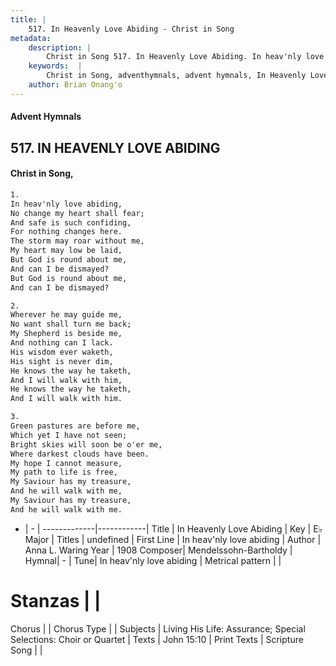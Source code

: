 ```yaml
---
title: |
    517. In Heavenly Love Abiding - Christ in Song
metadata:
    description: |
        Christ in Song 517. In Heavenly Love Abiding. In heav'nly love abiding, No change my heart shall fear; And safe is such confiding, For nothing changes here. The storm may roar without me, My heart may low be laid, But God is round about me, And can I be dismayed? But God is round about me, And can I be dismayed?
    keywords:  |
        Christ in Song, adventhymnals, advent hymnals, In Heavenly Love Abiding, In heav'nly love abiding. 
    author: Brian Onang'o
---
```


#### Advent Hymnals
## 517. IN HEAVENLY LOVE ABIDING
####  Christ in Song,

```txt
1.
In heav'nly love abiding,
No change my heart shall fear;
And safe is such confiding,
For nothing changes here.
The storm may roar without me,
My heart may low be laid,
But God is round about me,
And can I be dismayed?
But God is round about me,
And can I be dismayed?

2.
Wherever he may guide me,
No want shall turn me back;
My Shepherd is beside me,
And nothing can I lack.
His wisdom ever waketh,
His sight is never dim,
He knows the way he taketh,
And I will walk with him,
He knows the way he taketh, 
And I will walk with him.

3.
Green pastures are before me,
Which yet I have not seen;
Bright skies will soon be o'er me,
Where darkest clouds have been.
My hope I cannot measure,
My path to life is free,
My Saviour has my treasure,
And he will walk with me,
My Saviour has my treasure,
And he will walk with me.

```

- |   -  |
-------------|------------|
Title | In Heavenly Love Abiding |
Key | E♭ Major |
Titles | undefined |
First Line | In heav'nly love abiding |
Author | Anna L. Waring
Year | 1908
Composer| Mendelssohn-Bartholdy |
Hymnal|  - |
Tune| In heav'nly love abiding |
Metrical pattern | |
# Stanzas |  |
Chorus |  |
Chorus Type |  |
Subjects | Living His Life: Assurance; Special Selections: Choir or Quartet |
Texts | John 15:10 |
Print Texts | 
Scripture Song |  |
    
